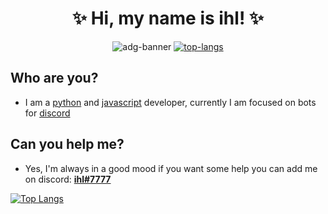 <h1 align="center">✨ Hi, my name is ihl! ✨</h1>

<p align="center">
    <img src="https://cardivo.vercel.app/api?name=ihl&instagram=ihl.dev&github=ihl7&pattern=leaf&colorfont=%23eaeaea&description=I%27m%20Python%20and%20CS%20Programmer&image=https://c4.wallpaperflare.com/wallpaper/783/53/235/miyamoto-musashi-manga-samurai-katana-wallpaper-preview.jpg&fontColor=%23ddd" alt="adg-banner">
    <a href='https://discord.com/users/428114154981949441'><img src="https://discord.c99.nl/widget/theme-3/428114154981949441.png" alt="top-langs"></a>
</p>

## Who are you?
- I am a [python](https://www.python.org/) and [javascript](https://developer.mozilla.org/en-US/docs/Web/JavaScript) developer, currently I am focused on bots for [discord](https://discord.com/)

## Can you help me?
- Yes, I'm always in a good mood if you want some help you can add me on discord: [**ihl#7777**](https://discord.com/users/428114154981949441)

[![Top Langs](https://github-readme-stats.vercel.app/api/top-langs/?username=ihl7&layout=compact)](https://github.com/ihl7)
